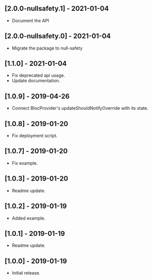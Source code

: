 ## [2.0.0-nullsafety.1] - 2021-01-04

- Document the API

## [2.0.0-nullsafety.0] - 2021-01-04

- Migrate the package to null-safety

## [1.1.0] - 2021-01-04

- Fix deprecated api usage.
- Update documentation.

## [1.0.9] - 2019-04-26

- Connect BlocProvider's updateShouldNotifyOverride with its state.

## [1.0.8] - 2019-01-20

- Fix deployment script.

## [1.0.7] - 2019-01-20

- Fix example.

## [1.0.3] - 2019-01-20

- Readme update.

## [1.0.2] - 2019-01-19

- Added example.

## [1.0.1] - 2019-01-19

- Readme update.

## [1.0.0] - 2019-01-19

- Initial release.
